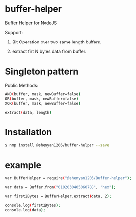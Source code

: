 # buffer-helper
Buffer Helper for NodeJS


Support: 

1. Bit Operation over two same length buffers.

2. extract firt N bytes data from buffer.



# Singleton pattern


Public Methods:
```sh
AND(buffer, mask, newBuffer=false) 
OR(buffer, mask, newBuffer=false) 
XOR(buffer, mask, newBuffer=false) 

extract(data, length)
```



# installation
```sh
$ nmp install @shenyan1206/buffer-helper --save
```

# example
```sh
var BufferHelper = require("@shenyan1206/Buffer-helper");

var data = Buffer.from("0102030405060708", "hex");

var first2Bytes = BufferHelper.extract(data, 2);

console.log(first2Bytes);
console.log(data);
```
